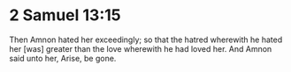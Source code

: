 # 2 Samuel 13:15

Then Amnon hated her exceedingly; so that the hatred wherewith he hated her [was] greater than the love wherewith he had loved her. And Amnon said unto her, Arise, be gone.